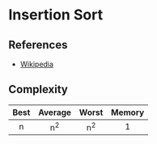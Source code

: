 # Insertion Sort

## References

- [Wikipedia](https://en.wikipedia.org/wiki/Insertion_sort)

## Complexity

| Best |    Average    |     Worst     | Memory |
| :--: | :-----------: | :-----------: | :----: |
|  n   | n<sup>2</sup> | n<sup>2</sup> |   1    |
